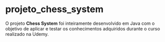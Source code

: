 # projeto_chess_system
O projeto **Chess System** foi inteiramente desenvolvido em Java com o objetivo de aplicar e testar os conhecimentos adquiridos durante o curso realizado na Udemy.
